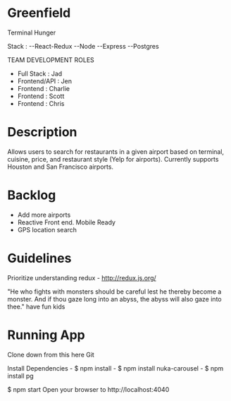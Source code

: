 # Greenfield
Terminal Hunger

Stack : --React-Redux  --Node  --Express  --Postgres

TEAM DEVELOPMENT ROLES
  * Full Stack : Jad
  * Frontend/API : Jen
  * Frontend : Charlie
  * Frontend : Scott
  * Frontend : Chris

# Description
  Allows users to search for restaurants in a given airport based on terminal, cuisine, price, and restaurant style (Yelp for airports). Currently supports Houston and San Francisco airports.        
 
# Backlog
  * Add more airports
  * Reactive Front end. Mobile Ready
  * GPS location search

# Guidelines
  Prioritize understanding redux - http://redux.js.org/
 
  "He who fights with monsters should be careful lest he thereby become a monster. And if thou gaze long into an abyss, the abyss will   also gaze into thee." have fun kids 

# Running App
  
  Clone down from this here Git
  
  Install Dependencies
    - $ npm install
    - $ npm install nuka-carousel
    - $ npm install pg  
    
  $ npm start
  Open your browser to http://localhost:4040


